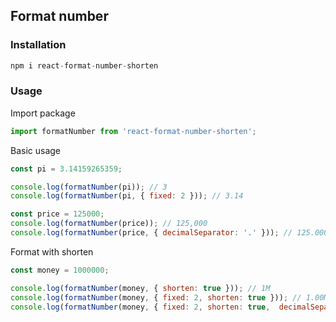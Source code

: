 ## Format number

### Installation

```js
npm i react-format-number-shorten
```

### Usage

Import package

```js
import formatNumber from 'react-format-number-shorten';
```

Basic usage

```js
const pi = 3.14159265359;

console.log(formatNumber(pi)); // 3
console.log(formatNumber(pi, { fixed: 2 })); // 3.14

const price = 125000;
console.log(formatNumber(price)); // 125,000
console.log(formatNumber(price, { decimalSeparator: '.' })); // 125.000
```

Format with shorten

```js
const money = 1000000;

console.log(formatNumber(money, { shorten: true })); // 1M
console.log(formatNumber(money, { fixed: 2, shorten: true })); // 1.00M
console.log(formatNumber(money, { fixed: 2, shorten: true,  decimalSeparator: ',' })); // 1,00M
```

